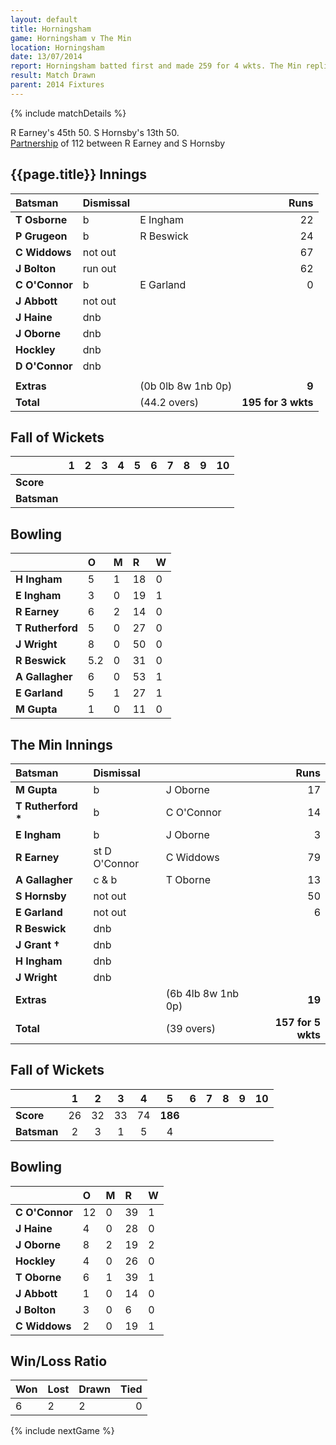 ```yaml
---
layout: default
title: Horningsham
game: Horningsham v The Min
location: Horningsham
date: 13/07/2014
report: Horningsham batted first and made 259 for 4 wkts. The Min replied with 157 for 5 wkts, when time ran out
result: Match Drawn
parent: 2014 Fixtures
---
```


{% include matchDetails %}

R Earney's 45th 50. S Hornsby's 13th 50.<br />
[Partnership](../records/partnerships) of 112 between R Earney and S Hornsby

## {{page.title}} Innings

| Batsman | Dismissal |  | Runs |
|:---|:---|---|---:|
| **T Osborne** | b | E Ingham | 22 |
| **P Grugeon** | b | R Beswick | 24 |
| **C Widdows** | not out |  | 67 |
| **J Bolton** | run out |  | 62 |
| **C O'Connor** | b | E Garland | 0 |
| **J Abbott** | not out |  |  |
| **J Haine** | dnb |  |  |
| **J Oborne** | dnb |  |  |
| **Hockley** | dnb |  |  |
| **D O'Connor** | dnb |  |  |
|  |  |  |  |
| **Extras** | | (0b 0lb 8w 1nb 0p) | **9** |
| **Total** | | (44.2 overs) | **195 for 3 wkts** |

## Fall of Wickets

| | 1 | 2 | 3 | 4 | 5 | 6 | 7 | 8 | 9 | 10 |
|---|:---:|:---:|:---:|:---:|:---:|:---:|:---:|:---:|:---:|:---:|
| **Score** |  |  |  |  |  |  |  |  |  |  |
| **Batsman** |  |  |  |  |  |  |  |  |  |  |

## Bowling

| | O | M | R | W |
|---|:---|:---|:---|:---|
| **H Ingham** | 5 | 1 | 18 | 0 |
| **E Ingham** | 3 | 0 | 19 | 1 |
| **R Earney** | 6 | 2 | 14 | 0 |
| **T Rutherford** | 5 | 0 | 27 | 0 |
| **J Wright** | 8 | 0 | 50 | 0 |
| **R Beswick** | 5.2 | 0 | 31 | 0 |
| **A Gallagher** | 6 | 0 | 53 | 1 |
| **E Garland** | 5 | 1 | 27 | 1 |
| **M Gupta** | 1 | 0 | 11 | 0 |


## The Min Innings

| Batsman | Dismissal |  | Runs |
|:---|:---|---|---:|
| **M Gupta** | b | J Oborne | 17 |
| **T Rutherford &#42;** | b | C O'Connor | 14 |
| **E Ingham** | b | J Oborne | 3 |
| **R Earney** | st D O'Connor | C Widdows | 79 |
| **A Gallagher** | c & b | T Oborne | 13 |
| **S Hornsby** | not out |  | 50 |
| **E Garland** | not out |  | 6 |
| **R Beswick** | dnb |  |  |
| **J Grant &#8224;** | dnb |  |  |
| **H Ingham** | dnb |  |  |
| **J Wright** | dnb |  |  |
| **Extras** | | (6b 4lb 8w 1nb 0p) | **19** |
| **Total** | | (39 overs) | **157 for 5 wkts** |

## Fall of Wickets

| | 1 | 2 | 3 | 4 | 5 | 6 | 7 | 8 | 9 | 10 |
|---|:---:|:---:|:---:|:---:|:---:|:---:|:---:|:---:|:---:|:---:|
| **Score** | 26 | 32 | 33 | 74 | **186** |  |  |  |  |  |
| **Batsman** | 2 | 3 | 1 | 5 | 4 |  |  |  |  |  |

## Bowling

| | O | M | R | W |
|---|:---|:---|:---|:---|
| **C O'Connor** | 12 | 0 | 39 | 1 |
| **J Haine** | 4 | 0 | 28 | 0 |
| **J Oborne** | 8 | 2 | 19 | 2 |
| **Hockley** | 4 | 0 | 26 | 0 |
| **T Oborne** | 6 | 1 | 39 | 1 |
| **J Abbott** | 1 | 0 | 14 | 0 |
| **J Bolton** | 3 | 0 | 6 | 0 |
| **C Widdows** | 2 | 0 | 19 | 1 |

## Win/Loss Ratio

| Won | Lost | Drawn | Tied |
|:---|:---|:---|---:|
| 6 | 2 | 2 | 0 |

{% include nextGame %}